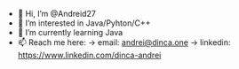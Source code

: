 - 👋 Hi, I’m @Andreid27
- 👀 I’m interested in Java/Pyhton/C++
- 🌱 I’m currently learning Java
- 📫 Reach me here:  -> email: andrei@dinca.one
                      -> linkedin: https://www.linkedin.com/dinca-andrei
